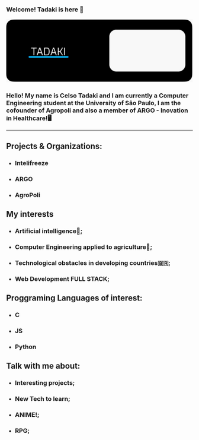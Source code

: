 

### Welcome! Tadaki is here 👋

![Alt text](https://github.com/C-Tadaki-S/C-Tadaki-S/blob/main/BannerTadaki.png)


###  Hello! My name is Celso Tadaki and I am currently a Computer Engineering student at the University of São Paulo, I am the cofounder of Agropoli and also a member of ARGO - Inovation in Healthcare!🖥️ 

------------
 ## Projects & Organizations:
 - ### Intelifreeze
 - ### ARGO
 - ### AgroPoli

 ## My interests
 
 - ### Artificial intelligence🦾;
 - ### Computer Engineering applied to agriculture🚜;
 - ### Technological obstacles in developing countries🇧🇷;
 - ### Web Development FULL STACK;

## Proggraming Languages of interest:
- ### C
- ### JS
- ### Python

## Talk with me about:
- ### Interesting projects;
- ### New Tech to learn;
- ### ANIME!;
- ### RPG;
